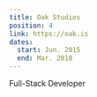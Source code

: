 ```yaml
---
title: Oak Studios
position: 4
link: https://oak.is
dates:
  start: Jun. 2015
  end: Mar. 2018
---
```


Full-Stack Developer
